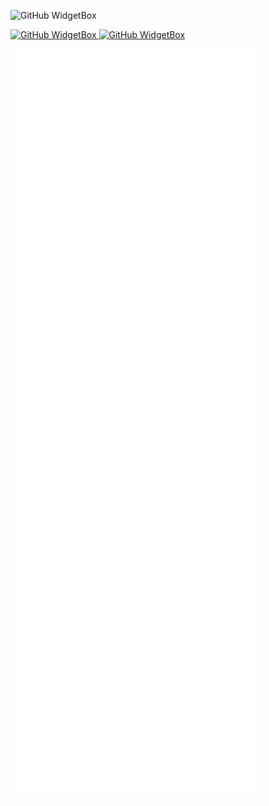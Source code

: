 ![GitHub WidgetBox](https://github-widgetbox.vercel.app/api/profile?username=dubstepmad&data=followers,repositories,stars,commits&theme=darkmode)

[
  ![GitHub WidgetBox](https://github-widgetbox.vercel.app/api/skills?languages=js,ts,java,php,python,html,css,csharp,xml,json,yaml,mysql,lua,sass&includeNames=true&theme=darkmode)
  ![GitHub WidgetBox](https://github-widgetbox.vercel.app/api/skills?frameworks=vue,react,bootstrap,tailwind,windi,angular,dotnetcore,laravel,dotnet&theme=darkmode)
](https://github.com/Jurredr/github-widgetbox)


<img align="center" src="/github-metrics.svg" alt="Metrics" width="400">
